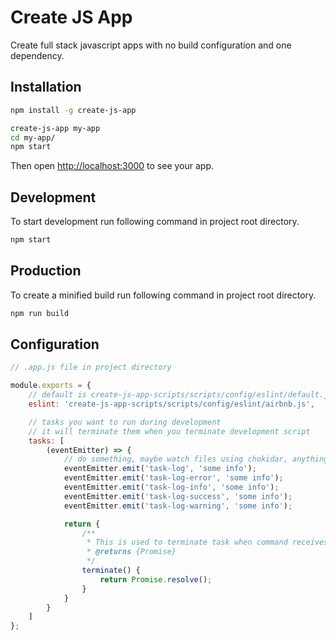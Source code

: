 # Create JS App

Create full stack javascript apps with no build configuration and one dependency.

## Installation

```sh
npm install -g create-js-app

create-js-app my-app
cd my-app/
npm start
```

Then open [http://localhost:3000](http://localhost:3000) to see your app.

## Development

To start development run following command in project root directory.

```sh
npm start
```

## Production

To create a minified build run following command in project root directory.

```sh
npm run build
```

## Configuration

```js
// .app.js file in project directory

module.exports = {
    // default is create-js-app-scripts/scripts/config/eslint/default.js
    eslint: 'create-js-app-scripts/scripts/config/eslint/airbnb.js',

    // tasks you want to run during development
    // it will terminate them when you terminate development script
    tasks: [
        (eventEmitter) => {
            // do something, maybe watch files using chokidar, anything
            eventEmitter.emit('task-log', 'some info');
            eventEmitter.emit('task-log-error', 'some info');
            eventEmitter.emit('task-log-info', 'some info');
            eventEmitter.emit('task-log-success', 'some info');
            eventEmitter.emit('task-log-warning', 'some info');

            return {
                /**
                 * This is used to terminate task when command receives SIGTERM
                 * @returns {Promise}
                 */
                terminate() {
                    return Promise.resolve();
                }
            }
        }
    ]
};
```
